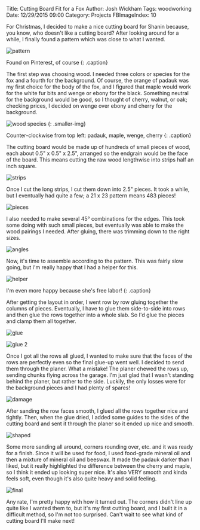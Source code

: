 Title: Cutting Board Fit for a Fox
Author: Josh Wickham
Tags: woodworking
Date: 12/29/2015 09:00
Category: Projects
FBImageIndex: 10

For Christmas, I decided to make a nice cutting board for Shanin because, you know, who doesn't like a
cutting board? After looking around for a while, I finally found a pattern which was close to what I wanted.

![pattern][pattern]

Found on Pinterest, of course
{: .caption}

The first step was choosing wood. I needed three colors or species for the fox and a fourth for the background.
Of course, the orange of padauk was my first choice for the body of the fox, and I figured that maple would
work for the white fur bits and wenge or ebony for the black. Something neutral for the background would be
good, so I thought of cherry, walnut, or oak; checking prices, I decided on wenge over ebony and cherry for the
background.

![wood species][species]
{: .smaller-img}

Counter-clockwise from top left: padauk, maple, wenge, cherry
{: .caption}

The cutting board would be made up of hundreds of small pieces of wood, each about 0.5" x 0.5" x 2.5", arranged
so the endgrain would be the face of the board. This means cutting the raw wood lengthwise into strips half an
inch square.

![strips][strips]

Once I cut the long strips, I cut them down into 2.5" pieces. It took a while, but I eventually had quite a few;
a 21 x 23 pattern means 483 pieces!

![pieces][pieces]

I also needed to make several 45&deg; combinations for the edges. This took some doing with such small pieces,
but eventually was able to make the wood pairings I needed. After gluing, there was trimming down to the right
sizes.

![angles][angles]

Now, it's time to assemble according to the pattern. This was fairly slow going, but I'm really happy that I had
a helper for this.

![helper][helper]

I'm even more happy because she's free labor!
{: .caption}

After getting the layout in order, I went row by row gluing together the columns of pieces. Eventually, I have
to glue them side-to-side into rows and then glue the rows together into a whole slab. So I'd glue the pieces
and clamp them all together.

![glue][glue]

![glue 2][glue2]

Once I got all the rows all glued, I wanted to make sure that the faces of the rows are perfectly even so the
final glue-up went well. I decided to send them through the planer. What a mistake! The planer chewed the rows
up, sending chunks flying across the garage. I'm just glad that I wasn't standing behind the planer, but rather
to the side. Luckily, the only losses were for the background pieces and I had plenty of spares!

![damage][damage]

After sanding the row faces smooth, I glued all the rows together nice and tightly. Then, when the glue dried,
I added some guides to the sides of the cutting board and sent it through the planer so it ended up nice and
smooth.

![shaped][shaped]

Some more sanding all around, corners rounding over, etc. and it was ready for a finish. Since it will be
used for food, I used food-grade mineral oil and then a mixture of mineral oil and beeswax. It made the
padauk darker than I liked, but it really highlighted the difference between the cherry and maple, so I think
it ended up looking super nice. It's also VERY smooth and kinda feels soft, even though it's also quite heavy
and solid feeling.

![final][final]

Any rate, I'm pretty happy with how it turned out. The corners didn't line up quite like I wanted them to, but
it's my first cutting board, and I built it in a difficult method, so I'm not too surprised. Can't wait to see
what kind of cutting board I'll make next!

[pattern]: {filename}/images/fox_cutting_board_pattern.jpg
[species]: {filename}/images/fox_cutting_board_species.jpg
[strips]: {filename}/images/fox_cutting_board_planks.jpg
[pieces]: {filename}/images/fox_cutting_board_pieces.jpg
[angles]: {filename}/images/fox_cutting_board_angles.jpg
[helper]: {filename}/images/fox_cutting_board_helper.jpg
[glue]: {filename}/images/fox_cutting_board_early_gluing.jpg
[glue2]: {filename}/images/fox_cutting_board_gluing.jpg
[damage]: {filename}/images/fox_cutting_board_disaster.jpg
[shaped]: {filename}/images/fox_cutting_board_shaped.jpg
[final]: {filename}/images/fox_cutting_board_final.jpg